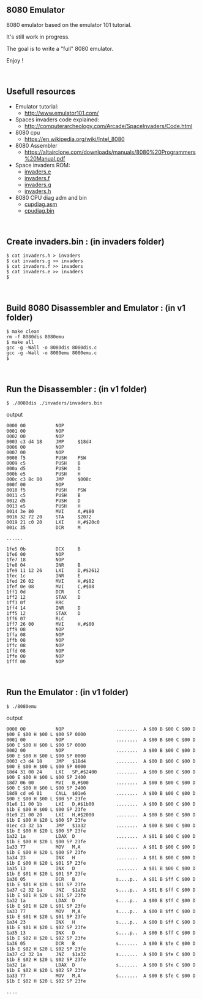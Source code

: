 8080 Emulator
-------------

8080 emulator based on the emulator 101 tutorial.

It's still work in progress.

The goal is to write a "full" 8080 emulator.

Enjoy !

$~$

Usefull resources
-----------------

* Emulator tutorial: 
  * http://www.emulator101.com/
* Spaces invaders code explained: 
  * http://computerarcheology.com/Arcade/SpaceInvaders/Code.html
* 8080 cpu
  * https://en.wikipedia.org/wiki/Intel_8080
* 8080 Assembler
  * https://altairclone.com/downloads/manuals/8080%20Programmers%20Manual.pdf
* Space invaders ROM:
  * [invaders.e](./invaders/invaders.e)
  * [invaders.f](./invaders/invaders.f)
  * [invaders.g](./invaders/invaders.g)
  * [invaders.h](./invaders/invaders.h)
* 8080 CPU diag adm and bin
  * [cupdiag.asm](./cpudiag/cpudiag.asm)
  * [cpudiag.bin](./cpudiag/cpudiag.bin)

$~$

Create invaders.bin : (in invaders folder)
------------------------------------------
```
$ cat invaders.h > invaders
$ cat invaders.g >> invaders
$ cat invaders.f >> invaders
$ cat invaders.e >> invaders
$
```

$~$

Build 8080 Disassembler and Emulator : (in v1 folder)
-------------------------------------------------------
```
$ make clean
rm -f 8080dis 8080emu
$ make all
gcc -g -Wall -o 8080dis 8080dis.c
gcc -g -Wall -o 8080emu 8080emu.c
$
```

$~$

Run the Disassembler : (in v1 folder)
---------------------------------------
```
$ ./8080dis ./invaders/invaders.bin
```

output
```
0000 00           NOP
0001 00           NOP
0002 00           NOP
0003 c3 d4 18     JMP     $18d4
0006 00           NOP
0007 00           NOP
0008 f5           PUSH    PSW
0009 c5           PUSH    B
000a d5           PUSH    D
000b e5           PUSH    H
000c c3 8c 00     JMP     $008c
000f 00           NOP
0010 f5           PUSH    PSW
0011 c5           PUSH    B
0012 d5           PUSH    D
0013 e5           PUSH    H
0014 3e 80        MVI     A,#$80
0016 32 72 20     STA     $2072
0019 21 c0 20     LXI     H,#$20c0
001c 35           DCR     M

......

1fe5 0b           DCX     B
1fe6 00           NOP
1fe7 18           NOP
1fe8 04           INR     B
1fe9 11 12 26     LXI     D,#$2612
1fec 1c           INR     E
1fed 26 02        MVI     H,#$02
1fef 0e 08        MVI     C,#$08
1ff1 0d           DCR     C
1ff2 12           STAX    D
1ff3 0f           RRC
1ff4 14           INR     D
1ff5 12           STAX    D
1ff6 07           RLC
1ff7 26 00        MVI     H,#$00
1ff9 08           NOP
1ffa 08           NOP
1ffb 08           NOP
1ffc 08           NOP
1ffd 08           NOP
1ffe 00           NOP
1fff 00           NOP
```

$~$

Run the Emulator : (in v1 folder)
-----------------------------------
```
$ ./8080emu
```

output
```
0000 00           NOP                   ........  A $00 B $00 C $00 D $00 E $00 H $00 L $00 SP 0000
0001 00           NOP                   ........  A $00 B $00 C $00 D $00 E $00 H $00 L $00 SP 0000
0002 00           NOP                   ........  A $00 B $00 C $00 D $00 E $00 H $00 L $00 SP 0000
0003 c3 d4 18     JMP   $18d4           ........  A $00 B $00 C $00 D $00 E $00 H $00 L $00 SP 0000
18d4 31 00 24     LXI   SP,#$2400       ........  A $00 B $00 C $00 D $00 E $00 H $00 L $00 SP 2400
18d7 06 00        MVI   B,#$00          ........  A $00 B $00 C $00 D $00 E $00 H $00 L $00 SP 2400
18d9 cd e6 01     CALL  $01e6           ........  A $00 B $00 C $00 D $00 E $00 H $00 L $00 SP 23fe
01e6 11 00 1b     LXI   D,#$1b00        ........  A $00 B $00 C $00 D $1b E $00 H $00 L $00 SP 23fe
01e9 21 00 20     LXI   H,#$2000        ........  A $00 B $00 C $00 D $1b E $00 H $20 L $00 SP 23fe
01ec c3 32 1a     JMP   $1a32           ........  A $00 B $00 C $00 D $1b E $00 H $20 L $00 SP 23fe
1a32 1a           LDAX  D               ........  A $01 B $00 C $00 D $1b E $00 H $20 L $00 SP 23fe
1a33 77           MOV   M,A             ........  A $01 B $00 C $00 D $1b E $00 H $20 L $00 SP 23fe
1a34 23           INX   H               ........  A $01 B $00 C $00 D $1b E $00 H $20 L $01 SP 23fe
1a35 13           INX   D               ........  A $01 B $00 C $00 D $1b E $01 H $20 L $01 SP 23fe
1a36 05           DCR   B               s....p..  A $01 B $ff C $00 D $1b E $01 H $20 L $01 SP 23fe
1a37 c2 32 1a     JNZ   $1a32           s....p..  A $01 B $ff C $00 D $1b E $01 H $20 L $01 SP 23fe
1a32 1a           LDAX  D               s....p..  A $00 B $ff C $00 D $1b E $01 H $20 L $01 SP 23fe
1a33 77           MOV   M,A             s....p..  A $00 B $ff C $00 D $1b E $01 H $20 L $01 SP 23fe
1a34 23           INX   H               s....p..  A $00 B $ff C $00 D $1b E $01 H $20 L $02 SP 23fe
1a35 13           INX   D               s....p..  A $00 B $ff C $00 D $1b E $02 H $20 L $02 SP 23fe
1a36 05           DCR   B               s.......  A $00 B $fe C $00 D $1b E $02 H $20 L $02 SP 23fe
1a37 c2 32 1a     JNZ   $1a32           s.......  A $00 B $fe C $00 D $1b E $02 H $20 L $02 SP 23fe
1a32 1a           LDAX  D               s.......  A $00 B $fe C $00 D $1b E $02 H $20 L $02 SP 23fe
1a33 77           MOV   M,A             s.......  A $00 B $fe C $00 D $1b E $02 H $20 L $02 SP 23fe

....

```
